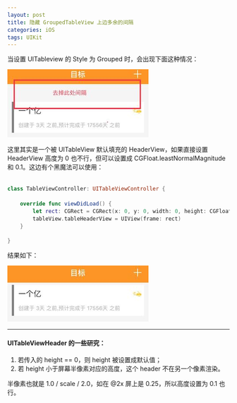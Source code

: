 ```yaml
---
layout: post
title: 隐藏 GroupedTableView 上边多余的间隔
categories: iOS
tags: UIKit
---
```


当设置 UITableview 的 Style 为 Grouped 时，会出现下面这种情况：

![001](/assets/images/2018/20180125_001.jpeg)

这里其实是一个被 UITableView 默认填充的 HeaderView，如果直接设置 HeaderView 高度为 0 也不行，但可以设置成 CGFloat.leastNormalMagnitude 和 0.1。这边有个黑魔法可以使用：

```swift

class TableViewController: UITableViewController {

    override func viewDidLoad() {
        let rect: CGRect = CGRect(x: 0, y: 0, width: 0, height: CGFloat.leastNormalMagnitude)
        tableView.tableHeaderView = UIView(frame: rect)
    }

}

```
结果如下：

![001](/assets/images/2018/20180125_002.jpeg)

---

#### **UITableViewHeader 的一些研究：**
  1. 若传入的 height == 0，则 height 被设置成默认值；
  2. 若 height 小于屏幕半像素对应的高度，这个 header 不在另一个像素渲染。

半像素也就是 1.0 / scale / 2.0，如在 @2x 屏上是 0.25，所以高度设置为 0.1 也行。
